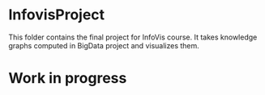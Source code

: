 # InfovisProject
This folder contains the final project for InfoVis course. It takes knowledge graphs computed in BigData project and visualizes them.

# Work in progress
